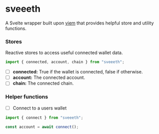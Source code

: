 # sveeeth

A Svelte wrapper built upon [viem](https://github.com/wagmi-dev/viem) that provides helpful store and utility functions.

### Stores

Reactive stores to access useful connected wallet data.

```js
import { connected, account, chain } from "sveeeth";
```

- [ ] **connected:** True if the wallet is connected, false if otherwise.
- [ ] **account:** The connected account.
- [ ] **chain:** The connected chain.

### Helper functions

- [ ] Connect to a users wallet

```js
import { connect } from "sveeeth";

const account = await connect();
```